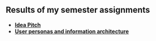 ## Results of my semester assignments
- [**Idea Pitch**](https://github.com/emil-vincic/HCI-2025-26/tree/main/assignments/Idea%20Pitch)
- [**User personas and information architecture**](https://github.com/emil-vincic/HCI-2024-25/tree/0cb31db3fd785c864ec72ed72c8b3832fd0976f4/assignments/User%20personas%20and%20information%20architecture)
